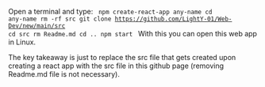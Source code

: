 Open a terminal and type:
<code>
npm create-react-app any-name
cd any-name
rm -rf src
git clone https://github.com/LightY-01/Web-Dev/new/main/src
cd src
rm Readme.md
cd ..
npm start
</code>
With this you can open this web app in Linux.

The key takeaway is just to replace the src file that gets created upon creating a react app with the src file in this github page (removing Readme.md file is not necessary).
